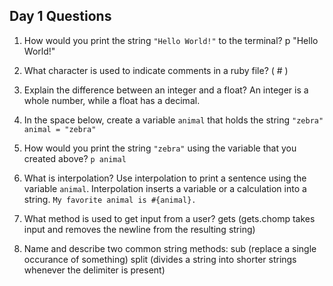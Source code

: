 ## Day 1 Questions

1. How would you print the string `"Hello World!"` to the terminal?
p "Hello World!"

1. What character is used to indicate comments in a ruby file?
( # )

1. Explain the difference between an integer and a float?
An integer is a whole number, while a float has a decimal.

1. In the space below, create a variable `animal` that holds the string `"zebra"`
`animal = "zebra"`

1. How would you print the string `"zebra"` using the variable that you created above?
`p animal`

1. What is interpolation? Use interpolation to print a sentence using the variable `animal`.
Interpolation inserts a variable or a calculation into a string.
`My favorite animal is #{animal}.`

1. What method is used to get input from a user?
gets
(gets.chomp takes input and removes the newline from the resulting string)

1. Name and describe two common string methods:
sub (replace a single occurance of something)
split (divides a string into shorter strings whenever the delimiter is present)

